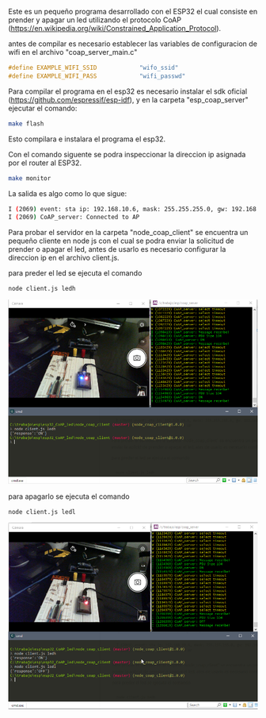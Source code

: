 Este es un pequeño programa desarrollado con el ESP32 el cual consiste en prender y apagar un led utilizando el protocolo CoAP (https://en.wikipedia.org/wiki/Constrained_Application_Protocol).

antes de compilar es necesario establecer las variables de configuracion de wifi en el archivo "coap_server_main.c"

 ```c
#define EXAMPLE_WIFI_SSID            "wifo_ssid"
#define EXAMPLE_WIFI_PASS            "wifi_passwd"
```

Para compilar el programa en el esp32 es necesario instalar el sdk oficial (https://github.com/espressif/esp-idf), y en la carpeta "esp_coap_server" ejecutar el comando:

```bash
make flash
```

Esto compilara e instalara el programa el esp32.

Con el comando siguente se podra inspeccionar la direccion ip asignada por el router al ESP32.

```bash
make monitor
```
 La salida es algo como lo que sigue:

```bash
I (2069) event: sta ip: 192.168.10.6, mask: 255.255.255.0, gw: 192.168.10.1
I (2069) CoAP_server: Connected to AP
```

Para probar el servidor en la carpeta "node_coap_client" se encuentra un pequeño cliente en node js con el cual se podra enviar la solicitud de prender o apagar el led, antes de usarlo es necesario configurar la direccion ip en el archivo client.js.

para preder el led se ejecuta el comando

```bash
node client.js ledh
```

![alt text](https://github.com/rquiroga83/esp32_CoAP_led/blob/master/images/on.png)

para apagarlo se ejecuta el comando

```bash
node client.js ledl
```
![alt text](https://github.com/rquiroga83/esp32_CoAP_led/blob/master/images/off.png)
